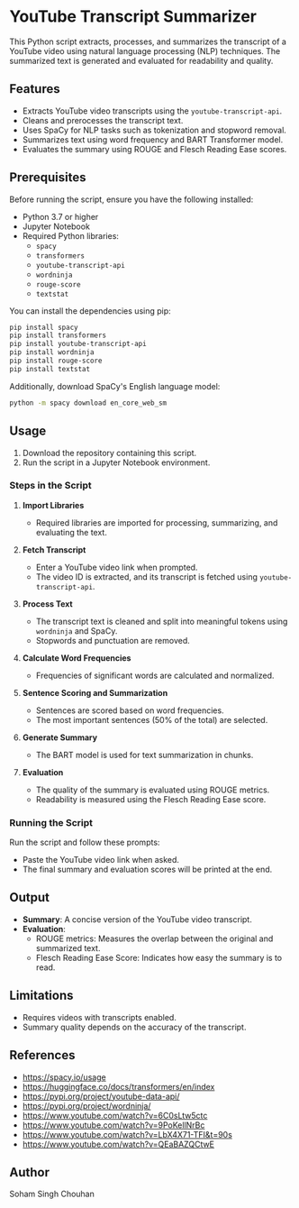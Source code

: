 # YouTube Transcript Summarizer

This Python script extracts, processes, and summarizes the transcript of a YouTube video using natural language processing (NLP) techniques. The summarized text is generated and evaluated for readability and quality.

## Features

- Extracts YouTube video transcripts using the `youtube-transcript-api`.
- Cleans and prerocesses the transcript text.
- Uses SpaCy for NLP tasks such as tokenization and stopword removal.
- Summarizes text using word frequency and BART Transformer model.
- Evaluates the summary using ROUGE and Flesch Reading Ease scores.

## Prerequisites

Before running the script, ensure you have the following installed:

- Python 3.7 or higher
- Jupyter Notebook
- Required Python libraries:
  - `spacy`
  - `transformers`
  - `youtube-transcript-api`
  - `wordninja`
  - `rouge-score`
  - `textstat`

You can install the dependencies using pip:
```bash
pip install spacy 
pip install transformers 
pip install youtube-transcript-api 
pip install wordninja 
pip install rouge-score
pip install textstat
```

Additionally, download SpaCy's English language model:
```bash
python -m spacy download en_core_web_sm
```

## Usage

1. Download the repository containing this script.
2. Run the script in a Jupyter Notebook environment.

### Steps in the Script

1. **Import Libraries**
   - Required libraries are imported for processing, summarizing, and evaluating the text.

2. **Fetch Transcript**
   - Enter a YouTube video link when prompted.
   - The video ID is extracted, and its transcript is fetched using `youtube-transcript-api`.

3. **Process Text**
   - The transcript text is cleaned and split into meaningful tokens using `wordninja` and SpaCy.
   - Stopwords and punctuation are removed.

4. **Calculate Word Frequencies**
   - Frequencies of significant words are calculated and normalized.

5. **Sentence Scoring and Summarization**
   - Sentences are scored based on word frequencies.
   - The most important sentences (50% of the total) are selected.

6. **Generate Summary**
   - The BART model is used for text summarization in chunks.

7. **Evaluation**
   - The quality of the summary is evaluated using ROUGE metrics.
   - Readability is measured using the Flesch Reading Ease score.

### Running the Script

Run the script and follow these prompts:

- Paste the YouTube video link when asked.
- The final summary and evaluation scores will be printed at the end.

## Output

- **Summary**: A concise version of the YouTube video transcript.
- **Evaluation**:
  - ROUGE metrics: Measures the overlap between the original and summarized text.
  - Flesch Reading Ease Score: Indicates how easy the summary is to read.

## Limitations

- Requires videos with transcripts enabled.
- Summary quality depends on the accuracy of the transcript.

## References

- https://spacy.io/usage
- https://huggingface.co/docs/transformers/en/index
- https://pypi.org/project/youtube-data-api/
- https://pypi.org/project/wordninja/
- https://www.youtube.com/watch?v=6C0sLtw5ctc
- https://www.youtube.com/watch?v=9PoKellNrBc
- https://www.youtube.com/watch?v=LbX4X71-TFI&t=90s
- https://www.youtube.com/watch?v=QEaBAZQCtwE

## Author

Soham Singh Chouhan